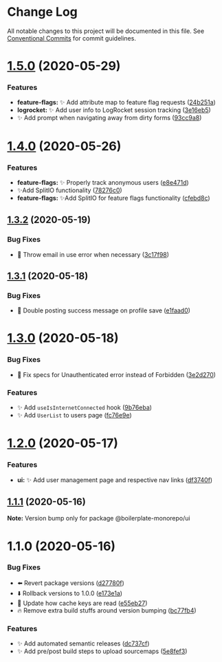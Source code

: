 # Change Log

All notable changes to this project will be documented in this file.
See [Conventional Commits](https://conventionalcommits.org) for commit guidelines.

# [1.5.0](https://github.com/n8io/boilerplate-monorepo/compare/v1.4.0...v1.5.0) (2020-05-29)


### Features

* **feature-flags:** ✨ Add attribute map to feature flag requests ([24b251a](https://github.com/n8io/boilerplate-monorepo/commit/24b251ac6e10951eee9b1420cff0e106f0c707d7))
* **logrocket:** ✨ Add user info to LogRocket session tracking ([3e16eb5](https://github.com/n8io/boilerplate-monorepo/commit/3e16eb55dd6cbc32a00f2a4ac54acf30b7f77f16))
* ✨ Add prompt when navigating away from dirty forms ([93cc9a8](https://github.com/n8io/boilerplate-monorepo/commit/93cc9a8bc731eb70d89776079a0b2bc3d50e62f7))





# [1.4.0](https://github.com/n8io/boilerplate-monorepo/compare/v1.3.2...v1.4.0) (2020-05-26)


### Features

* **feature-flags:** ✨ Properly track anonymous users ([e8e471d](https://github.com/n8io/boilerplate-monorepo/commit/e8e471d0188c0b21516878f61128cf5114535682))
*  ✨Add SplitIO functionality ([78276c0](https://github.com/n8io/boilerplate-monorepo/commit/78276c0f9be5dd3c97a7bac3cf73225f7429637f))
* **feature-flags:**  ✨Add SplitIO for feature flags functionality ([cfebd8c](https://github.com/n8io/boilerplate-monorepo/commit/cfebd8cdab5e52fd24bdd38c25e82085a7e69ebf))





## [1.3.2](https://github.com/n8io/boilerplate-monorepo/compare/v1.3.1...v1.3.2) (2020-05-19)


### Bug Fixes

* 🐛 Throw email in use error when necessary ([3c17f98](https://github.com/n8io/boilerplate-monorepo/commit/3c17f98db6d260c16eba34662fb4c1de09cc2215))





## [1.3.1](https://github.com/n8io/boilerplate-monorepo/compare/v1.3.0...v1.3.1) (2020-05-18)


### Bug Fixes

* 🐛 Double posting success message on profile save ([e1faad0](https://github.com/n8io/boilerplate-monorepo/commit/e1faad025b3b065c18a44ec86b2526dee9b4ac06))





# [1.3.0](https://github.com/n8io/boilerplate-monorepo/compare/v1.2.0...v1.3.0) (2020-05-18)


### Bug Fixes

* 🐛 Fix specs for Unauthenticated error instead of Forbidden ([3e2d270](https://github.com/n8io/boilerplate-monorepo/commit/3e2d270641522c65b0a88ec00cf78caf0923ca64))


### Features

* ✨ Add `useIsInternetConnected` hook ([9b76eba](https://github.com/n8io/boilerplate-monorepo/commit/9b76eba5164aede0700fa0a0c59561a2e996b7d7))
* ✨ Add `UserList` to users page ([fc76e9e](https://github.com/n8io/boilerplate-monorepo/commit/fc76e9e3a1dac03e512b0e8f8cae640125fd9d9a))





# [1.2.0](https://github.com/n8io/boilerplate-monorepo/compare/v1.1.1...v1.2.0) (2020-05-17)


### Features

* **ui:** ✨ Add user management page and respective nav links ([df3740f](https://github.com/n8io/boilerplate-monorepo/commit/df3740f0d8856467952119769fd3f18636a62fa3))





## [1.1.1](https://github.com/n8io/boilerplate-monorepo/compare/v1.1.0...v1.1.1) (2020-05-16)

**Note:** Version bump only for package @boilerplate-monorepo/ui





# 1.1.0 (2020-05-16)


### Bug Fixes

* ⬅️ Revert package versions ([d27780f](https://github.com/n8io/boilerplate-monorepo/commit/d27780fdd1dd49d831bee0296326ff2918a12bdb))
* ⬇️ Rollback versions to 1.0.0 ([e173e1a](https://github.com/n8io/boilerplate-monorepo/commit/e173e1aae513c54bb720b3dc907b95803b96e900))
* 💚 Update how cache keys are read ([e55eb27](https://github.com/n8io/boilerplate-monorepo/commit/e55eb2772c93778f5acd6b5bee3c4a98057a1997))
* 🔥 Remove extra build stuffs around version bumping ([bc77fb4](https://github.com/n8io/boilerplate-monorepo/commit/bc77fb45cba5ede97388276c38ae895ac5aaceb1))


### Features

* ✨ Add automated semantic releases ([dc737cf](https://github.com/n8io/boilerplate-monorepo/commit/dc737cfa5bc21b488024db2ede61154c6edabcdb))
* ✨ Add pre/post build steps to upload sourcemaps ([5e8fef3](https://github.com/n8io/boilerplate-monorepo/commit/5e8fef362e6b9f3f25fe5d20a225b7f04c8801fa))
